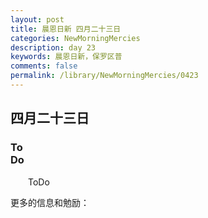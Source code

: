 ```yaml
---
layout: post
title: 晨恩日新 四月二十三日
categories: NewMorningMercies
description: day 23
keywords: 晨恩日新，保罗区普
comments: false
permalink: /library/NewMorningMercies/0423
---
```


## 四月二十三日

### To <br> Do


&emsp;&emsp;ToDo

更多的信息和勉励：[]()